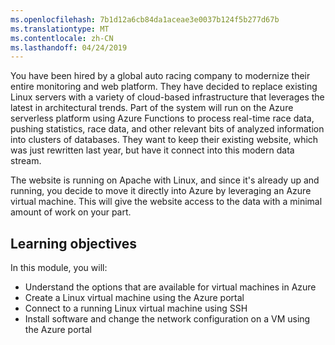 ```yaml
---
ms.openlocfilehash: 7b1d12a6cb84da1aceae3e0037b124f5b277d67b
ms.translationtype: MT
ms.contentlocale: zh-CN
ms.lasthandoff: 04/24/2019
---
```

You have been hired by a global auto racing company to modernize their entire monitoring and web platform. They have decided to replace existing Linux servers with a variety of cloud-based infrastructure that leverages the latest in architectural trends. Part of the system will run on the Azure serverless platform using Azure Functions to process real-time race data, pushing statistics, race data, and other relevant bits of analyzed information into clusters of databases. They want to keep their existing website, which was just rewritten last year, but have it connect into this modern data stream.

The website is running on Apache with Linux, and since it's already up and running, you decide to move it directly into Azure by leveraging an Azure virtual machine. This will give the website access to the data with a minimal amount of work on your part.

## <a name="learning-objectives"></a>Learning objectives

In this module, you will:

- Understand the options that are available for virtual machines in Azure
- Create a Linux virtual machine using the Azure portal
- Connect to a running Linux virtual machine using SSH
- Install software and change the network configuration on a VM using the Azure portal